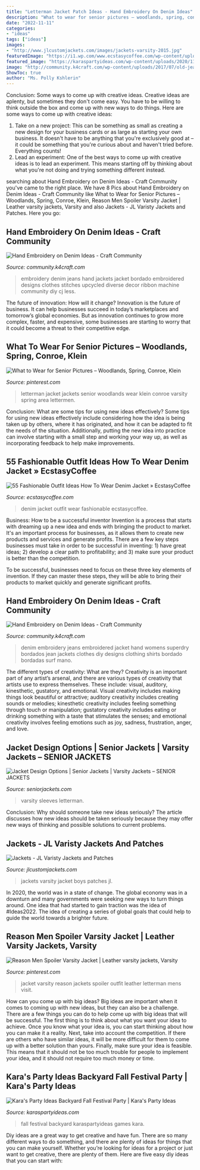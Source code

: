 ```yaml
---
title: "Letterman Jacket Patch Ideas - Hand Embroidery On Denim Ideas"
description: "What to wear for senior pictures – woodlands, spring, conroe, klein"
date: "2022-11-11"
categories:
- "ideas"
tags: ["ideas"]
images:
- "http://www.jlcustomjackets.com/images/jackets-varsity-2015.jpg"
featuredImage: "https://i1.wp.com/www.ecstasycoffee.com/wp-content/uploads/2016/10/Denim-Jacket-17.jpg"
featured_image: "https://karaspartyideas.com/wp-content/uploads/2020/11/Backyard-Fall-Festival-Party-via-Karas-Party-Ideas-KarasPartyIdeas.com6_.jpeg"
image: "http://community.k4craft.com/wp-content/uploads/2017/07/old-jeans-12.jpg"
ShowToc: true
author: "Ms. Polly Kshlerin"
---
```



Conclusion: Some ways to come up with creative ideas.
Creative ideas are aplenty, but sometimes they don't come easy. You have to be willing to think outside the box and come up with new ways to do things. Here are some ways to come up with creative ideas: 
1. Take on a new project: This can be something as small as creating a new design for your business cards or as large as starting your own business. It doesn't have to be anything that you're exclusively good at – it could be something that you're curious about and haven't tried before. Everything counts! 
2. Lead an experiment: One of the best ways to come up with creative ideas is to lead an experiment. This means starting off by thinking about what you're not doing and trying something different instead.

	

		
searching about Hand Embroidery on Denim Ideas - Craft Community you've came to the right place. We have 8 Pics about Hand Embroidery on Denim Ideas - Craft Community like What to Wear for Senior Pictures – Woodlands, Spring, Conroe, Klein, Reason Men Spoiler Varsity Jacket | Leather varsity jackets, Varsity and also Jackets - JL Varisty Jackets and Patches. Here you go:
		
    
## Hand Embroidery On Denim Ideas - Craft Community

<img loading=lazy src="http://community.k4craft.com/wp-content/uploads/2017/07/old-jeans-12.jpg" onerror="this.onerror=null;this.src='https://tse4.mm.bing.net/th?id=OIP.-X5TUv0_LR91AszyrTiy5gHaLh&amp;pid=15.1';" alt="Hand Embroidery on Denim Ideas - Craft Community">

_Source: community.k4craft.com_

>embroidery denim jeans hand jackets jacket bordado embroidered designs clothes stitches upcycled diverse decor ribbon machine community diy cj less. 

	

The future of innovation: How will it change?
Innovation is the future of business. It can help businesses succeed in today’s marketplaces and tomorrow’s global economies. But as innovation continues to grow more complex, faster, and expensive, some businesses are starting to worry that it could become a threat to their competitive edge.

    
## What To Wear For Senior Pictures – Woodlands, Spring, Conroe, Klein

<img loading=lazy src="https://i.pinimg.com/736x/bd/e7/93/bde7933776bb403f94be6382997c876e--letterman-jackets-what-to-wear.jpg" onerror="this.onerror=null;this.src='https://tse4.mm.bing.net/th?id=OIP.kYN_GvKKoHxjIDimdQBR1wHaLI&amp;pid=15.1';" alt="What to Wear for Senior Pictures – Woodlands, Spring, Conroe, Klein">

_Source: pinterest.com_

>letterman jacket jackets senior woodlands wear klein conroe varsity spring area lettermen. 

	

Conclusion: What are some tips for using new ideas effectively?
Some tips for using new ideas effectively include considering how the idea is being taken up by others, where it has originated, and how it can be adapted to fit the needs of the situation. Additionally, putting the new idea into practice can involve starting with a small step and working your way up, as well as incorporating feedback to help make improvements.

    
## 55 Fashionable Outfit Ideas How To Wear Denim Jacket » EcstasyCoffee

<img loading=lazy src="https://i1.wp.com/www.ecstasycoffee.com/wp-content/uploads/2016/10/Denim-Jacket-17.jpg" onerror="this.onerror=null;this.src='https://tse4.mm.bing.net/th?id=OIP.5RwXPwbJaGtTgyArkh0EVAHaLG&amp;pid=15.1';" alt="55 Fashionable Outfit Ideas How To Wear Denim Jacket » EcstasyCoffee">

_Source: ecstasycoffee.com_

>denim jacket outfit wear fashionable ecstasycoffee. 

	

Business: How to be a successful inventor
Invention is a process that starts with dreaming up a new idea and ends with bringing the product to market. It's an important process for businesses, as it allows them to create new products and services and generate profits.
There are a few key steps businesses must take in order to be successful in inventing: 1) have great ideas; 2) develop a clear path to profitability; and 3) make sure your product is better than the competition.

To be successful, businesses need to focus on these three key elements of invention. If they can master these steps, they will be able to bring their products to market quickly and generate significant profits.

    
## Hand Embroidery On Denim Ideas - Craft Community

<img loading=lazy src="http://community.k4craft.com/wp-content/uploads/2017/07/old-jeans-9.jpg" onerror="this.onerror=null;this.src='https://tse3.mm.bing.net/th?id=OIP.AvPgRgDl0WneBYzprE22fgHaJC&amp;pid=15.1';" alt="Hand Embroidery on Denim Ideas - Craft Community">

_Source: community.k4craft.com_

>denim embroidery jeans embroidered jacket hand womens superdry bordados jean jackets clothes diy designs clothing shirts bordado bordadas surf mano. 

	

The different types of creativity: What are they?
Creativity is an important part of any artist’s arsenal, and there are various types of creativity that artists use to express themselves. These include: visual, auditory, kinesthetic, gustatory, and emotional. Visual creativity includes making things look beautiful or attractive; auditory creativity includes creating sounds or melodies; kinesthetic creativity includes feeling something through touch or manipulation; gustatory creativity includes eating or drinking something with a taste that stimulates the senses; and emotional creativity involves feeling emotions such as joy, sadness, frustration, anger, and love.

    
## Jacket Design Options | Senior Jackets | Varsity Jackets – SENIOR JACKETS

<img loading=lazy src="http://cdn.shopify.com/s/files/1/1313/4989/products/Leather_Varsity_Jacket_1200x630.jpg?v=1543442308" onerror="this.onerror=null;this.src='https://tse4.mm.bing.net/th?id=OIP.O2WAnFJwgMxT307ptuFAkgAAAA&amp;pid=15.1';" alt="Jacket Design Options | Senior Jackets | Varsity Jackets – SENIOR JACKETS">

_Source: seniorjackets.com_

>varsity sleeves letterman. 

	

Conclusion: Why should someone take new ideas seriously?
The article discusses how new ideas should be taken seriously because they may offer new ways of thinking and possible solutions to current problems.

    
## Jackets - JL Varisty Jackets And Patches

<img loading=lazy src="http://www.jlcustomjackets.com/images/jackets-varsity-2015.jpg" onerror="this.onerror=null;this.src='https://tse2.mm.bing.net/th?id=OIP.TFaiLD5m75t2GqwtBUYqwQHaFw&amp;pid=15.1';" alt="Jackets - JL Varisty Jackets and Patches">

_Source: jlcustomjackets.com_

>jackets varsity jacket boys patches jl. 

	

In 2020, the world was in a state of change. The global economy was in a downturn and many governments were seeking new ways to turn things around. One idea that had started to gain traction was the idea of #Ideas2022. The idea of creating a series of global goals that could help to guide the world towards a brighter future.

    
## Reason Men Spoiler Varsity Jacket | Leather Varsity Jackets, Varsity

<img loading=lazy src="https://i.pinimg.com/736x/7d/6c/55/7d6c558457e97b454dfc54785e233dbc.jpg" onerror="this.onerror=null;this.src='https://tse2.mm.bing.net/th?id=OIP.CcBCpK4sgvsQ4r7r72cmUQHaKz&amp;pid=15.1';" alt="Reason Men Spoiler Varsity Jacket | Leather varsity jackets, Varsity">

_Source: pinterest.com_

>jacket varsity reason jackets spoiler outfit leather letterman mens visit. 

	

How can you come up with big ideas?
Big ideas are important when it comes to coming up with new ideas, but they can also be a challenge. There are a few things you can do to help come up with big ideas that will be successful. The first thing is to think about what you want your idea to achieve. Once you know what your idea is, you can start thinking about how you can make it a reality. Next, take into account the competition. If there are others who have similar ideas, it will be more difficult for them to come up with a better solution than yours. Finally, make sure your idea is feasible. This means that it should not be too much trouble for people to implement your idea, and it should not require too much money or time.

    
## Kara&#039;s Party Ideas Backyard Fall Festival Party | Kara&#039;s Party Ideas

<img loading=lazy src="https://karaspartyideas.com/wp-content/uploads/2020/11/Backyard-Fall-Festival-Party-via-Karas-Party-Ideas-KarasPartyIdeas.com6_.jpeg" onerror="this.onerror=null;this.src='https://tse1.mm.bing.net/th?id=OIP.UTKNKrvZKf46QJU9O0T9BwHaLH&amp;pid=15.1';" alt="Kara&#039;s Party Ideas Backyard Fall Festival Party | Kara&#039;s Party Ideas">

_Source: karaspartyideas.com_

>fall festival backyard karaspartyideas games kara. 

	

Diy ideas are a great way to get creative and have fun. There are so many different ways to do something, and there are plenty of ideas for things that you can make yourself. Whether you’re looking for ideas for a project or just want to get creative, there are plenty of them. Here are five easy diy ideas that you can start with: 


